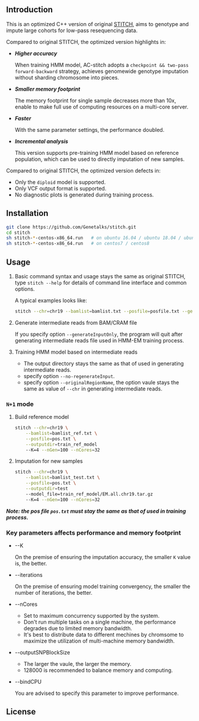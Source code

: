 ## Introduction

This is an optimized C++ version of original [STITCH](https://github.com/rwdavies/STITCH), aims to genotype  and impute large cohorts for low-pass resequencing data. 

Compared to original STITCH, the optimized version highlights in:
- ***Higher accuracy***
  
   When training HMM model, AC-stitch adopts a `checkpoint && two-pass forward-backward` strategy, achieves genomewide genotype imputation without sharding chromosome into pieces.
- ***Smaller memory footprint***

   The memory footprint for single sample decreases more than 10x, enable to make full use of computing resources on a multi-core server.
- ***Faster***

   With the same parameter settings, the performance doubled.
- ***Incremental analysis***

   This version supports pre-training HMM model based on reference population, which can be used to directly imputation of new samples.

Compared to original STITCH, the optimized version defects in:

- Only the `diploid` model is supported.
- Only VCF output format is supported.
- No diagnostic plots is generated during training process.

## Installation

```sh
git clone https://github.com/Genetalks/stitch.git
cd stitch
sh stitch-*-centos-x86_64.run   # on ubuntu 16.04 / ubuntu 18.04 / ubuntu 20.04
sh stitch-*-centos-x86_64.run   # on centos7 / centos8
```

## Usage

1. Basic command syntax and usage stays the same as original STITCH, type `stitch --help` for details of command line interface and common options.

    A typical examples looks like:
    ```sh
    stitch --chr=chr19 --bamlist=bamlist.txt --posfile=posfile.txt --genfile=gen.txt --outputdir=test --K=4 --nGen=100
    ```

2. Generate intermediate reads from BAM/CRAM file
   
    If you specify option `--generateInputOnly`, the program will quit after generating intermediate reads file used in HMM-EM training process.

3. Training HMM model based on intermediate reads

   -  The output directory stays the same as that of used in generating intermediate reads.
   -  specify option `--no-regenerateInput`.
   -  specify option `--originalRegionName`, the option vaule stays the same as value of `--chr` in generating intermediate reads.

### `N+1` mode

1. Build reference model
    ```sh
    stitch --chr=chr19 \
        --bamlist=bamlist_ref.txt \
        --posfile=pos.txt \
        --outputdir=train_ref_model 
        --K=4 --nGen=100 --nCores=32
    ```

2. Imputation for new samples
    ```sh
    stitch --chr=chr19 \
        --bamlist=bamlist_test.txt \
        --posfile=pos.txt \
        --outputdir=test
        --model_file=train_ref_model/EM.all.chr19.tar.gz
        --K=4 --nGen=100 --nCores=32
    ```
***Note: the pos file `pos.txt` must stay the same as that of used in training process.***


### Key parameters affects performance and memory footprint

- --K
  
  On the premise of ensuring the imputation accuracy, the smaller `K` value is, the better.

- --iterations
  
  On the premise of ensuring model training convergency, the smaller the number of iterations, the better.

- --nCores
 
  * Set to maximum concurrency supported by the system.
  * Don't run multiple tasks on a single machine, the performance degrades due to limited memory bandwidth.
  * It's best to distribute data to different mechines by chromsome to maximize the utilization of multi-machine memory bandwidth.

- --outputSNPBlockSize
  
  * The larger the vaule, the larger the memory.
  * 128000 is recommended to balance memory and computing.

- --bindCPU 
  
  You are advised to specify this parameter to improve performance.


## License
